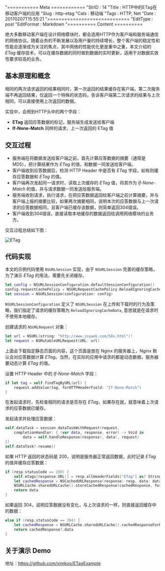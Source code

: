 "=========== Meta ============
"StrID : 14
"Title : HTTP中的ETag在移动客户端的应用
"Slug  : http-etag
"Cats  : 移动端
"Tags  : HTTP, Net
"Date  : 20170207T15:55:21
"=============================
"EditType   : post
"EditFormat : Markdown
"========== Content ==========
 
绝大多数移动客户端在设计网络模块时，都会选用HTTP作为客户端和服务端通信的网络协议。随着业务的不断发展以及用户量的持续增长，整个客户端的稳定性和性能会逐渐成为关注的焦点，其中网络的性能优化更是重中之重，本文介绍的 *ETag* 缓存技术，可以在缓存数据的同时做到数据的实时更新，适用于对数据实效性要求较高的业务。

<!--more-->

## 基本原理和概念

相同的两次请求返回的结果相同时，第一次返回的结果缓存在客户端，第二次服务端不再返回结果，仅返回一个特殊的状态码，告诉客户端第二次请求的结果与上次相同，可以直接使用上次返回的数据。

实现中，会用到HTTP头中的两个字段：

- **ETag** 返回应答数据的标记，服务端生成发送给客户端
- **If-None-Match** 同样的请求，上一次返回的 ETag 值

## 交互过程

- 服务端在将数据发送给客户端之前，首先计算应答数据的摘要（通常是MD5），把计算结果作为 *ETag* 的值，和数据一同发送给客户端。
- 客户端收到应答数据后，检测 HTTP Header 中是否有 *ETag* 字段，如有则缓存应答数据和 *ETag* 的值。
- 客户端再次发起同一请求时，读取上次缓存的 *ETag* 值，将其作为 *If-None-Match* 的值，并与请求数据一同发送给服务端。
- 服务端收到请求，执行请求，在把应答数据返回给客户端之前计算摘要，并与客户端上报的摘要比较，如果两次摘要相同，说明本次的应答数据与上一次请求的应答数据相同，且客户端已缓存该数据，则简单返回304错误。
- 客户端收到304错误，直接读取本地缓存的数据返回给调用网络模块的业务方。

交互过程总结如下图：

![ETag](http://7xnua6.com1.z0.glb.clouddn.com/2017/02/etag.png)

## 代码实现

本文的示例代码使用 `NSURLSession` 实现，由于 `NSURLSession` 完善的缓存策略，为了演示 *ETag* 的用法，需要先关闭缓存。

```swift
let config = NSURLSessionConfiguration.defaultSessionConfiguration()
config.requestCachePolicy = NSURLRequestCachePolicy.ReloadIgnoringCacheData
let session = NSURLSession(configuration: config)
```

`NSURLSessionConfiguration` 定义了 `NSURLSession` 在上传和下载时的行为及策略，我们指定了请求的缓存策略为 `ReloadIgnoringCacheData`, 意思就是在请求时不使用本地缓存。

创建请求的 `NSURLRequest` 对象：

```swift
let url = NSURL(string: "http://www.joywek.com/50x.html")!
let request = NSMutableURLRequest(URL: url)
```

上面会下载指定静态页面的内容，这个页面是放在 Nginx 的服务器上，Nginx 默认会对应答数据计算 *ETag*。当然，在实际的应用中请求的都是动态数据，服务器要动态计算 *ETag* 的值。

设置 HTTP Header 中的 *If-None-Match* 字段：

```swift
if let tag = self.findTagByURL(url) {
	request.addValue(tag, forHTTPHeaderField: "If-None-Match")
}
```

在发起请求时，先检查相同的请求是否存在 *ETag*，如果存在就，就意味着上次请求的应答数据已缓存。

发起请求并处理应答数据：

```swift
self.dataTask = session.dataTaskWithRequest(request,
    completionHandler: { (var data, response, error) -> Void in
        data = self.handleResponse(response!, data!, request)
})
self.dataTask?.resume()
```

如果 HTTP 返回的状态码是 200，说明是服务器正常返回数据，此时记录 *ETag* 的值并缓存应答数据：

```swift
if (resp.statusCode == 200) {
    self.etags[response.URL!] = resp.allHeaderFields["ETag"] as? String
    let cachedResponse = NSCachedURLResponse(response: resp, data: data)
	NSURLCache.sharedURLCache().storeCachedResponse(cachedResponse, forRequest: request)
    return data
}
```

如果返回 304，说明应答数据没有变化，与上次请求的一样，则直接返回缓存中的数据：

```swift
else if (resp.statusCode == 304) {
    let cachedResponse = NSURLCache.sharedURLCache().cachedResponseForRequest(request)
    return cachedResponse?.data
}
```

## 关于演示 Demo

地址：https://github.com/vimkoo/ETagExample

